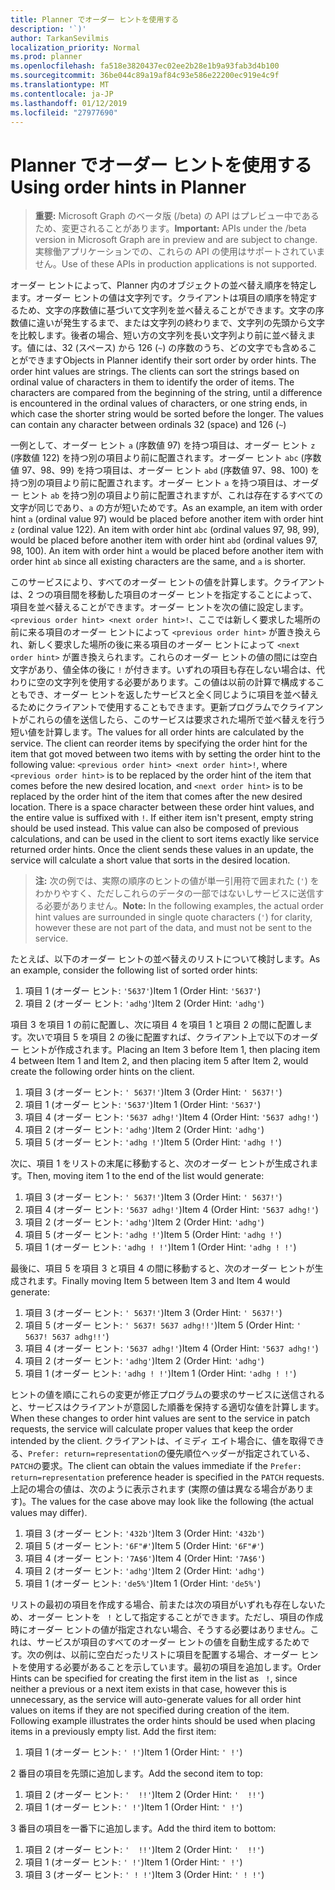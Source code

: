 ```yaml
---
title: Planner でオーダー ヒントを使用する
description: '`)'
author: TarkanSevilmis
localization_priority: Normal
ms.prod: planner
ms.openlocfilehash: fa518e3820437ec02ee2b28e1b9a93fab3d4b100
ms.sourcegitcommit: 36be044c89a19af84c93e586e22200ec919e4c9f
ms.translationtype: MT
ms.contentlocale: ja-JP
ms.lasthandoff: 01/12/2019
ms.locfileid: "27977690"
---
```

# <a name="using-order-hints-in-planner"></a><span data-ttu-id="f0eae-103">Planner でオーダー ヒントを使用する</span><span class="sxs-lookup"><span data-stu-id="f0eae-103">Using order hints in Planner</span></span>

> <span data-ttu-id="f0eae-104">**重要:** Microsoft Graph のベータ版 (/beta) の API はプレビュー中であるため、変更されることがあります。</span><span class="sxs-lookup"><span data-stu-id="f0eae-104">**Important:** APIs under the /beta version in Microsoft Graph are in preview and are subject to change.</span></span> <span data-ttu-id="f0eae-105">実稼働アプリケーションでの、これらの API の使用はサポートされていません。</span><span class="sxs-lookup"><span data-stu-id="f0eae-105">Use of these APIs in production applications is not supported.</span></span>

<span data-ttu-id="f0eae-p102">オーダー ヒントによって、Planner 内のオブジェクトの並べ替え順序を特定します。オーダー ヒントの値は文字列です。クライアントは項目の順序を特定するため、文字の序数値に基づいて文字列を並べ替えることができます。文字の序数値に違いが発生するまで、または文字列の終わりまで、文字列の先頭から文字を比較します。後者の場合、短い方の文字列を長い文字列より前に並べ替えます。値には、32 (スペース) から 126 (`~`) の序数のうち、どの文字でも含めることができます</span><span class="sxs-lookup"><span data-stu-id="f0eae-p102">Objects in Planner identify their sort order by order hints. The order hint values are strings. The clients can sort the strings based on ordinal value of characters in them to identify the order of items. The characters are compared from the beginning of the string, until a difference is encountered in the ordinal values of characters, or one string ends, in which case the shorter string would be sorted before the longer. The values can contain any character between ordinals 32 (space) and 126 (`~`)</span></span>

<span data-ttu-id="f0eae-p103">一例として、オーダー ヒント `a` (序数値 97) を持つ項目は、オーダー ヒント `z` (序数値 122) を持つ別の項目より前に配置されます。オーダー ヒント `abc` (序数値 97、98、99) を持つ項目は、オーダー ヒント `abd` (序数値 97、98、100) を持つ別の項目より前に配置されます。オーダー ヒント `a` を持つ項目は、オーダー ヒント `ab` を持つ別の項目より前に配置されますが、これは存在するすべての文字が同じであり、`a` の方が短いためです。</span><span class="sxs-lookup"><span data-stu-id="f0eae-p103">As an example, an item with order hint `a` (ordinal value 97) would be placed before another item with order hint `z` (ordinal value 122). An item with order hint `abc` (ordinal values 97, 98, 99), would be placed before another item with order hint `abd` (ordinal values 97, 98, 100). An item with order hint `a` would be placed before another item with order hint `ab` since all existing characters are the same, and `a` is shorter.</span></span>

<span data-ttu-id="f0eae-p104">このサービスにより、すべてのオーダー ヒントの値を計算します。クライアントは、2 つの項目間を移動した項目のオーダー ヒントを指定することによって、項目を並べ替えることができます。オーダー ヒントを次の値に設定します。`<previous order hint> <next order hint>!`、ここでは新しく要求した場所の前に来る項目のオーダー ヒントによって `<previous order hint>` が置き換えられ、新しく要求した場所の後に来る項目のオーダー ヒントによって `<next order hint>` が置き換えられます。これらのオーダー ヒントの値の間には空白文字があり、値全体の後に `!` が付きます。いずれの項目も存在しない場合は、代わりに空の文字列を使用する必要があります。この値は以前の計算で構成することもでき、オーダー ヒントを返したサービスと全く同じように項目を並べ替えるためにクライアントで使用することもできます。更新プログラムでクライアントがこれらの値を送信したら、このサービスは要求された場所で並べ替えを行う短い値を計算します。</span><span class="sxs-lookup"><span data-stu-id="f0eae-p104">The values for all order hints are calculated by the service. The client can reorder items by specifying the order hint for the item that got moved between two items with by setting the order hint to the following value: `<previous order hint> <next order hint>!`, where `<previous order hint>` is to be replaced by the order hint of the item that comes before the new desired location, and `<next order hint>` is to be replaced by the order hint of the item that comes after the new desired location. There is a space character between these order hint values, and the entire value is suffixed with `!`. If either item isn't present, empty string should be used instead. This value can also be composed of previous calculations, and can be used in the client to sort items exactly like service returned order hints. Once the client sends these values in an update, the service will calculate a short value that sorts in the desired location.</span></span>

> <span data-ttu-id="f0eae-120">**注:** 次の例では、実際の順序のヒントの値が単一引用符で囲まれた (`'`) をわかりやすく、ただしこれらのデータの一部ではないしサービスに送信する必要がありません。</span><span class="sxs-lookup"><span data-stu-id="f0eae-120">**Note:** In the following examples, the actual order hint values are surrounded in single quote characters (`'`) for clarity, however these are not part of the data, and must not be sent to the service.</span></span>
 
<span data-ttu-id="f0eae-121">たとえば、以下のオーダー ヒントの並べ替えのリストについて検討します。</span><span class="sxs-lookup"><span data-stu-id="f0eae-121">As an example, consider the following list of sorted order hints:</span></span>

1. <span data-ttu-id="f0eae-122">項目 1 (オーダー ヒント: `'5637'`)</span><span class="sxs-lookup"><span data-stu-id="f0eae-122">Item 1 (Order Hint: `'5637'`)</span></span>
2. <span data-ttu-id="f0eae-123">項目 2 (オーダー ヒント: `'adhg'`)</span><span class="sxs-lookup"><span data-stu-id="f0eae-123">Item 2 (Order Hint: `'adhg'`)</span></span>

<span data-ttu-id="f0eae-124">項目 3 を項目 1 の前に配置し、次に項目 4 を項目 1 と項目 2 の間に配置します。次いで項目 5 を項目 2 の後に配置すれば、クライアント上で以下のオーダー ヒントが作成されます。</span><span class="sxs-lookup"><span data-stu-id="f0eae-124">Placing an Item 3 before Item 1, then placing item 4 between Item 1 and Item 2, and then placing item 5 after Item 2, would create the following order hints on the client.</span></span> 

1. <span data-ttu-id="f0eae-125">項目 3 (オーダー ヒント: `' 5637!'`)</span><span class="sxs-lookup"><span data-stu-id="f0eae-125">Item 3 (Order Hint: `' 5637!'`)</span></span>
2. <span data-ttu-id="f0eae-126">項目 1 (オーダー ヒント: `'5637'`)</span><span class="sxs-lookup"><span data-stu-id="f0eae-126">Item 1 (Order Hint: `'5637'`)</span></span>
3. <span data-ttu-id="f0eae-127">項目 4 (オーダー ヒント: `'5637 adhg!'`)</span><span class="sxs-lookup"><span data-stu-id="f0eae-127">Item 4 (Order Hint: `'5637 adhg!'`)</span></span>
4. <span data-ttu-id="f0eae-128">項目 2 (オーダー ヒント: `'adhg'`)</span><span class="sxs-lookup"><span data-stu-id="f0eae-128">Item 2 (Order Hint: `'adhg'`)</span></span>
5. <span data-ttu-id="f0eae-129">項目 5 (オーダー ヒント: `'adhg !'`)</span><span class="sxs-lookup"><span data-stu-id="f0eae-129">Item 5 (Order Hint: `'adhg !'`)</span></span>

<span data-ttu-id="f0eae-130">次に、項目 1 をリストの末尾に移動すると、次のオーダー ヒントが生成されます。</span><span class="sxs-lookup"><span data-stu-id="f0eae-130">Then, moving item 1 to the end of the list would generate:</span></span>

1. <span data-ttu-id="f0eae-131">項目 3 (オーダー ヒント: `' 5637!'`)</span><span class="sxs-lookup"><span data-stu-id="f0eae-131">Item 3 (Order Hint: `' 5637!'`)</span></span>
2. <span data-ttu-id="f0eae-132">項目 4 (オーダー ヒント: `'5637 adhg!'`)</span><span class="sxs-lookup"><span data-stu-id="f0eae-132">Item 4 (Order Hint: `'5637 adhg!'`)</span></span>
3. <span data-ttu-id="f0eae-133">項目 2 (オーダー ヒント: `'adhg'`)</span><span class="sxs-lookup"><span data-stu-id="f0eae-133">Item 2 (Order Hint: `'adhg'`)</span></span>
4. <span data-ttu-id="f0eae-134">項目 5 (オーダー ヒント: `'adhg !'`)</span><span class="sxs-lookup"><span data-stu-id="f0eae-134">Item 5 (Order Hint: `'adhg !'`)</span></span>
5. <span data-ttu-id="f0eae-135">項目 1 (オーダー ヒント: `'adhg ! !'`)</span><span class="sxs-lookup"><span data-stu-id="f0eae-135">Item 1 (Order Hint: `'adhg ! !'`)</span></span>

<span data-ttu-id="f0eae-136">最後に、項目 5 を項目 3 と項目 4 の間に移動すると、次のオーダー ヒントが生成されます。</span><span class="sxs-lookup"><span data-stu-id="f0eae-136">Finally moving Item 5 between Item 3 and Item 4 would generate:</span></span>

1. <span data-ttu-id="f0eae-137">項目 3 (オーダー ヒント: `' 5637!'`)</span><span class="sxs-lookup"><span data-stu-id="f0eae-137">Item 3 (Order Hint: `' 5637!'`)</span></span>
2. <span data-ttu-id="f0eae-138">項目 5 (オーダー ヒント: `' 5637! 5637 adhg!!'`)</span><span class="sxs-lookup"><span data-stu-id="f0eae-138">Item 5 (Order Hint: `' 5637! 5637 adhg!!'`)</span></span>
3. <span data-ttu-id="f0eae-139">項目 4 (オーダー ヒント: `'5637 adhg!'`)</span><span class="sxs-lookup"><span data-stu-id="f0eae-139">Item 4 (Order Hint: `'5637 adhg!'`)</span></span>
4. <span data-ttu-id="f0eae-140">項目 2 (オーダー ヒント: `'adhg'`)</span><span class="sxs-lookup"><span data-stu-id="f0eae-140">Item 2 (Order Hint: `'adhg'`)</span></span>
5. <span data-ttu-id="f0eae-141">項目 1 (オーダー ヒント: `'adhg ! !'`)</span><span class="sxs-lookup"><span data-stu-id="f0eae-141">Item 1 (Order Hint: `'adhg ! !'`)</span></span>

<span data-ttu-id="f0eae-142">ヒントの値を順にこれらの変更が修正プログラムの要求のサービスに送信されると、サービスはクライアントが意図した順番を保持する適切な値を計算します。</span><span class="sxs-lookup"><span data-stu-id="f0eae-142">When these changes to order hint values are sent to the service in patch requests, the service will calculate proper values that keep the order intended by the client.</span></span> <span data-ttu-id="f0eae-143">クライアントは、イミディ エイト場合に、値を取得できる、`Prefer: return=representation`の優先順位ヘッダーが指定されている、`PATCH`の要求。</span><span class="sxs-lookup"><span data-stu-id="f0eae-143">The client can obtain the values immediate if the `Prefer: return=representation` preference header is specified in the `PATCH` requests.</span></span> <span data-ttu-id="f0eae-144">上記の場合の値は、次のように表示されます (実際の値は異なる場合があります)。</span><span class="sxs-lookup"><span data-stu-id="f0eae-144">The values for the case above may look like the following (the actual values may differ).</span></span> 

1. <span data-ttu-id="f0eae-145">項目 3 (オーダー ヒント: `'432b'`)</span><span class="sxs-lookup"><span data-stu-id="f0eae-145">Item 3 (Order Hint: `'432b'`)</span></span>
2. <span data-ttu-id="f0eae-146">項目 5 (オーダー ヒント: `'6F"#'`)</span><span class="sxs-lookup"><span data-stu-id="f0eae-146">Item 5 (Order Hint: `'6F"#'`)</span></span>
3. <span data-ttu-id="f0eae-147">項目 4 (オーダー ヒント: `'7A$6'`)</span><span class="sxs-lookup"><span data-stu-id="f0eae-147">Item 4 (Order Hint: `'7A$6'`)</span></span>
4. <span data-ttu-id="f0eae-148">項目 2 (オーダー ヒント: `'adhg'`)</span><span class="sxs-lookup"><span data-stu-id="f0eae-148">Item 2 (Order Hint: `'adhg'`)</span></span>
5. <span data-ttu-id="f0eae-149">項目 1 (オーダー ヒント: `'de5%'`)</span><span class="sxs-lookup"><span data-stu-id="f0eae-149">Item 1 (Order Hint: `'de5%'`)</span></span>

<span data-ttu-id="f0eae-p106">リストの最初の項目を作成する場合、前または次の項目がいずれも存在しないため、オーダー ヒントを ` !` として指定することができます。ただし、項目の作成時にオーダー ヒントの値が指定されない場合、そうする必要はありません。これは、サービスが項目のすべてのオーダー ヒントの値を自動生成するためです。次の例は、以前に空白だったリストに項目を配置する場合、オーダー ヒントを使用する必要があることを示しています。最初の項目を追加します。</span><span class="sxs-lookup"><span data-stu-id="f0eae-p106">Order Hints can be specified for creating the first item in the list as ` !`, since neither a previous or a next item exists in that case, however this is unnecessary, as the service will auto-generate values for all order hint values on items if they are not specified during creation of the item. Following example illustrates the order hints should be used when placing items in a previously empty list. Add the first item:</span></span>

1. <span data-ttu-id="f0eae-153">項目 1 (オーダー ヒント: `' !'`)</span><span class="sxs-lookup"><span data-stu-id="f0eae-153">Item 1 (Order Hint: `' !'`)</span></span>

<span data-ttu-id="f0eae-154">2 番目の項目を先頭に追加します。</span><span class="sxs-lookup"><span data-stu-id="f0eae-154">Add the second item to top:</span></span>

1. <span data-ttu-id="f0eae-155">項目 2 (オーダー ヒント: `'  !!'`)</span><span class="sxs-lookup"><span data-stu-id="f0eae-155">Item 2 (Order Hint: `'  !!'`)</span></span>
2. <span data-ttu-id="f0eae-156">項目 1 (オーダー ヒント: `' !'`)</span><span class="sxs-lookup"><span data-stu-id="f0eae-156">Item 1 (Order Hint: `' !'`)</span></span>

<span data-ttu-id="f0eae-157">3 番目の項目を一番下に追加します。</span><span class="sxs-lookup"><span data-stu-id="f0eae-157">Add the third item to bottom:</span></span>

1. <span data-ttu-id="f0eae-158">項目 2 (オーダー ヒント: `'  !!'`)</span><span class="sxs-lookup"><span data-stu-id="f0eae-158">Item 2 (Order Hint: `'  !!'`)</span></span>
2. <span data-ttu-id="f0eae-159">項目 1 (オーダー ヒント: `' !'`)</span><span class="sxs-lookup"><span data-stu-id="f0eae-159">Item 1 (Order Hint: `' !'`)</span></span>
3. <span data-ttu-id="f0eae-160">項目 3 (オーダー ヒント: `' ! !'`)</span><span class="sxs-lookup"><span data-stu-id="f0eae-160">Item 3 (Order Hint: `' ! !'`)</span></span>







